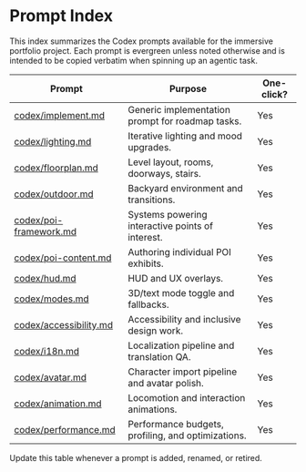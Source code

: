 # Prompt Index

This index summarizes the Codex prompts available for the immersive portfolio project.
Each prompt is evergreen unless noted otherwise and is intended to be copied verbatim
when spinning up an agentic task.

| Prompt | Purpose | One-click? |
| --- | --- | --- |
| [codex/implement.md](codex/implement.md) | Generic implementation prompt for roadmap tasks. | Yes |
| [codex/lighting.md](codex/lighting.md) | Iterative lighting and mood upgrades. | Yes |
| [codex/floorplan.md](codex/floorplan.md) | Level layout, rooms, doorways, stairs. | Yes |
| [codex/outdoor.md](codex/outdoor.md) | Backyard environment and transitions. | Yes |
| [codex/poi-framework.md](codex/poi-framework.md) | Systems powering interactive points of interest. | Yes |
| [codex/poi-content.md](codex/poi-content.md) | Authoring individual POI exhibits. | Yes |
| [codex/hud.md](codex/hud.md) | HUD and UX overlays. | Yes |
| [codex/modes.md](codex/modes.md) | 3D/text mode toggle and fallbacks. | Yes |
| [codex/accessibility.md](codex/accessibility.md) | Accessibility and inclusive design work. | Yes |
| [codex/i18n.md](codex/i18n.md) | Localization pipeline and translation QA. | Yes |
| [codex/avatar.md](codex/avatar.md) | Character import pipeline and avatar polish. | Yes |
| [codex/animation.md](codex/animation.md) | Locomotion and interaction animations. | Yes |
| [codex/performance.md](codex/performance.md) | Performance budgets, profiling, and optimizations. | Yes |

Update this table whenever a prompt is added, renamed, or retired.
